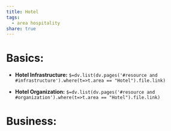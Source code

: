 ```yaml
---
title: Hotel
tags:
  - area hospitality
share: true
---
```


# Basics:
- **Hotel Infrastructure:**
`$=dv.list(dv.pages('#resource and #infrastructure').where(t=>t.area == "Hotel").file.link)`

- **Hotel Organization:**
`$=dv.list(dv.pages('#resource and #organization').where(t=>t.area == "Hotel").file.link)`

# Business:

